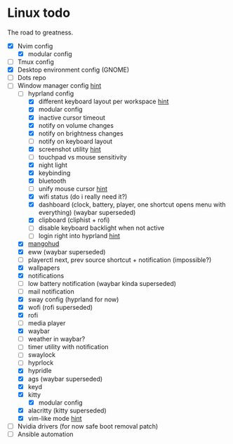 # Linux todo

The road to greatness.

- [x] Nvim config
  - [x] modular config
- [ ] Tmux config
- [x] Desktop environment config (GNOME)
- [ ] Dots repo
- [ ] Window manager config [hint](https://github.com/Aylur/dotfiles/tree/main)
  - [ ] hyprland config
    - [x] different keyboard layout per workspace [hint](https://github.com/coffebar/hyprland-per-window-layout/)
    - [x] modular config
    - [x] inactive cursor timeout
    - [x] notify on volume changes
    - [x] notify on brightness changes
    - [ ] notify on keyboard layout
    - [x] screenshot utility [hint](https://github.com/DavidTelenko/win-configs/blob/main/hypr/scripts/screenshot.sh)
    - [ ] touchpad vs mouse sensitivity
    - [x] night light
    - [x] keybinding
    - [x] bluetooth
    - [ ] unify mouse cursor [hint](https://wiki.hyprland.org/FAQ/#how-do-i-change-me-mouse-cursor)
    - [x] wifi status (do i really need it?)
    - [x] dashboard (clock, battery, player, one shortcut opens menu with everything) (waybar superseded)
    - [x] clipboard (cliphist + rofi)
    - [ ] disable keyboard backlight when not active
    - [ ] login right into hyprland [hint](https://www.reddit.com/r/hyprland/comments/127m3ef/starting_hyprland_directy_from_systemd_a_guide_to/)
  - [x] [mangohud](https://github.com/flightlessmango/MangoHud)
  - [x] eww (waybar superseded)
  - [ ] playerctl next, prev source shortcut + notification (impossible?)
  - [x] wallpapers
  - [x] notifications
  - [ ] low battery notification (waybar kinda superseded)
  - [ ] mail notification
  - [x] sway config (hyprland for now)
  - [x] wofi (rofi superseded)
  - [x] rofi
  - [ ] media player
  - [x] waybar
  - [ ] weather in waybar?
  - [ ] timer utility with notification
  - [ ] swaylock
  - [ ] hyprlock
  - [x] hypridle
  - [x] ags (waybar superseded)
  - [x] keyd
  - [x] kitty
    - [x] modular config
  - [x] alacritty (kitty superseded)
  - [x] vim-like mode [hint](https://github.com/rvaiya/keyd)
- [ ] Nvidia drivers (for now safe boot removal patch)
- [ ] Ansible automation
